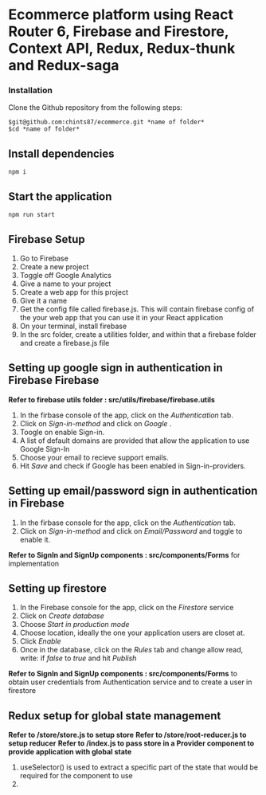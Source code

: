 # Ecommerce platform using React Router 6, Firebase and Firestore, Context API, Redux, Redux-thunk and Redux-saga

### Installation
Clone the Github repository from the following steps:
```
$git@github.com:chints87/ecommerce.git *name of folder*
$cd *name of folder*
```
## Install dependencies
```
npm i
```

## Start the application
```
npm run start
```

## Firebase Setup

1. Go to Firebase
2. Create a new project
3. Toggle off Google Analytics
4. Give a name to your project
5. Create a web app for this project
6. Give it a name
7. Get the config file called firebase.js. This will contain firebase config of the your web app that you can use it in your React application
8. On your terminal, install firebase
9. In the src folder, create a utilities folder, and within that a firebase folder and create a firebase.js file

## Setting up google sign in authentication in Firebase Firebase

**Refer to firebase utils folder : src/utils/firebase/firebase.utils**

1. In the firbase console of the app, click on the *Authentication* tab.
2. Click on *Sign-in-method* and click on *Google* .
3. Toogle on enable Sign-in.
4. A list of default domains are provided that allow the application to use Google Sign-In
7. Choose your email to recieve support emails.
8. Hit *Save* and check if Google has been enabled in Sign-in-providers.

## Setting up email/password sign in authentication in Firebase

1. In the firbase console for the app, click on the *Authentication* tab.
2. Click on *Sign-in-method* and click on *Email/Password* and toggle to enable it.

**Refer to SignIn and SignUp components : src/components/Forms** for implementation

## Setting up firestore

1. In the Firebase console for the app, click on the *Firestore* service
2. Click on *Create database*
3. Choose *Start in production mode*
4. Choose location, ideally the one your application users are closet at.
5. Click *Enable*
6. Once in the database, click on the *Rules* tab and
   change allow read, write: if *false* to *true* and hit *Publish*

**Refer to SignIn and SignUp components : src/components/Forms** to obtain user
credentials from Authentication service and to create a user in firestore   
   

## Redux setup for global state management

**Refer to /store/store.js to setup store**
**Refer to /store/root-reducer.js to setup reducer**
**Refer to /index.js to pass store in a Provider component to provide application with global state**

1. useSelector() is used to extract a specific part of the state that
   would be required for the component to use
2. 










